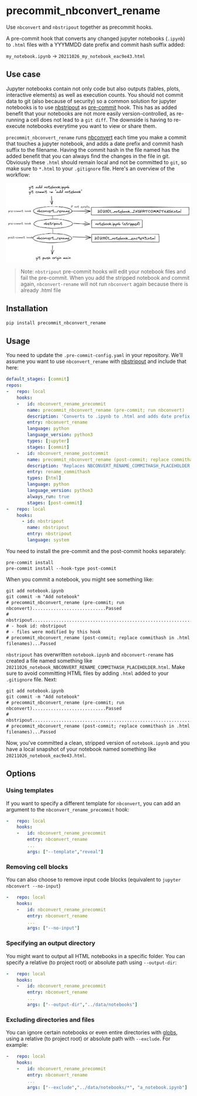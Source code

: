 # precommit_nbconvert_rename

Use `nbconvert` and `nbstripout` together as precommit hooks.

A pre-commit hook that converts any changed jupyter notebooks (`.ipynb`) to `.html` files with a YYYMMDD date prefix and commit hash suffix added:

`my_notebook.ipynb` -> `20211026_my_notebook_eac9e43.html`

## Use case

Jupyter notebooks contain not only code but also outputs (tables, plots, interactive elements) as well as execution counts. You should not commit data to git (also because of security) so a common solution for jupyter notebooks is to use [nbstripout](https://github.com/kynan/nbstripout) as [pre-commit](https://pre-commit.com/) hook. This has as added benefit that your notebooks are not more easily version-controlled, as re-running a cell does not lead to a `git diff`. The downside is having to re-execute notebooks everytime you want to view or share them.

`precommit_nbconvert_rename` runs [nbconvert](https://github.com/jupyter/nbconvert) each time you make a commit that touches a jupyter notebook, and adds a date prefix and commit hash suffix to the filename. Having the commit hash in the file named has the added benefit that you can always find the changes in the file in git. Obviously these `.html` should remain local and not be committed to `git`, so make sure to `*.html` to your `.gitignore` file. Here's an overview of the workflow:

<img src="images/schema_workflow.png" width="700px">

> Note: `nbstripout` pre-commit hooks will edit your notebook files and fail the pre-commit. When you add the stripped notebook and commit again, `nbconvert-rename` will not run `nbconvert` again because there is already .html file

## Installation

```bash
pip install precommit_nbconvert_rename
```

## Usage

You need to update the `.pre-commit-config.yaml` in your repository. We'll assume you want to use `nbconvert_rename` with [nbstripout](https://github.com/kynan/nbstripout#using-nbstripout-as-a-pre-commit-hook) and include that here:

```yaml
default_stages: [commit]
repos:
-   repo: local
    hooks:
    -   id: nbconvert_rename_precommit
        name: precommit_nbconvert_rename (pre-commit; run nbconvert)
        description: 'Converts to .ipynb to .html and adds date prefix and hash placeholder.'
        entry: nbconvert_rename
        language: python
        language_version: python3
        types: [jupyter]
        stages: [commit]
    -   id: nbconvert_rename_postcommit
        name: precommit_nbconvert_rename (post-commit; replace commithash in .html filenames)
        description: 'Replaces NBCONVERT_RENAME_COMMITHASH_PLACEHOLDER with commit hash in any .html filenames.'
        entry: rename_commithash
        types: [html]    
        language: python
        language_version: python3
        always_run: true
        stages: [post-commit]
-   repo: local
    hooks:
      - id: nbstripout
        name: nbstripout
        entry: nbstripout
        language: system
```

You need to install the pre-commit and the post-commit hooks separately:

```shell
pre-commit install
pre-commit install --hook-type post-commit
```

When you commit a notebook, you might see something like:

```shell
git add notebook.ipynb
git commit -m "Add notebook"
# precommit_nbconvert_rename (pre-commit; run nbconvert)............................Passed
# nbstripout........................................................................Failed
# - hook id: nbstripout
# - files were modified by this hook
# precommit_nbconvert_rename (post-commit; replace commithash in .html filenames)...Passed
```

`nbstripout` has overwritten `notebook.ipynb` and `nbconvert-rename` has created a file named something like `20211026_notebook_NBCONVERT_RENAME_COMMITHASH_PLACEHOLDER.html`.
Make sure to avoid committing HTML files by adding `.html` added to your `.gitignore` file. Next:

```shell
git add notebook.ipynb
git commit -m "Add notebook"
# precommit_nbconvert_rename (pre-commit; run nbconvert)............................Passed
# nbstripout........................................................................Passed
# precommit_nbconvert_rename (post-commit; replace commithash in .html filenames)...Passed
```

Now, you've committed a clean, stripped version of `notebook.ipynb` and you have a local snapshot of your notebook named something like `20211026_notebook_eac9e43.html`.

## Options

### Using templates

If you want to specify a different template for `nbconvert`, you can add an argument to the `nbconvert_rename_precommit` hook:

```yaml
-   repo: local
    hooks:
    -   id: nbconvert_rename_precommit
        entry: nbconvert_rename
        ...
        args: ["--template","reveal"]
```

### Removing cell blocks

You can also choose to remove input code blocks (equivalent to `jupyter nbconvert --no-input`)

```yaml
-   repo: local
    hooks:
    -   id: nbconvert_rename_precommit
        entry: nbconvert_rename
        ...
        args: ["--no-input"]
```

### Specifying an output directory

You might want to output all HTML notebooks in a specific folder. You can specify a relative (to project root) or absolute path using `--output-dir`:

```yaml
-   repo: local
    hooks:
    -   id: nbconvert_rename_precommit
        entry: nbconvert_rename
        ...
        args: ["--output-dir","../data/notebooks"]
```

### Excluding directories and files

You can ignore certain notebooks or even entire directories with [globs](https://docs.python.org/3/library/glob.html), using a relative (to project root) or absolute path with `--exclude`. For example:

```yaml
-   repo: local
    hooks:
    -   id: nbconvert_rename_precommit
        entry: nbconvert_rename
        ...
        args: ["--exclude","../data/notebooks/*", "a_notebook.ipynb"]
```
